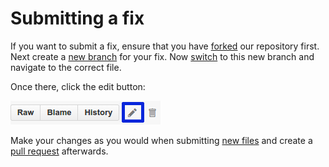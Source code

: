 # Submitting a fix

If you want to submit a fix, ensure that you have [forked](fork.md) our repository first. 
Next create a [new branch](newBranch.md) for your fix.
Now [switch](switchingBranches.md) to this new branch and navigate to the correct file.

Once there, click the edit button:

![image](figures/edit.png)

Make your changes as you would when submitting [new files](existingBranch.md) and 
create a [pull request](pullRequest.md) afterwards.
